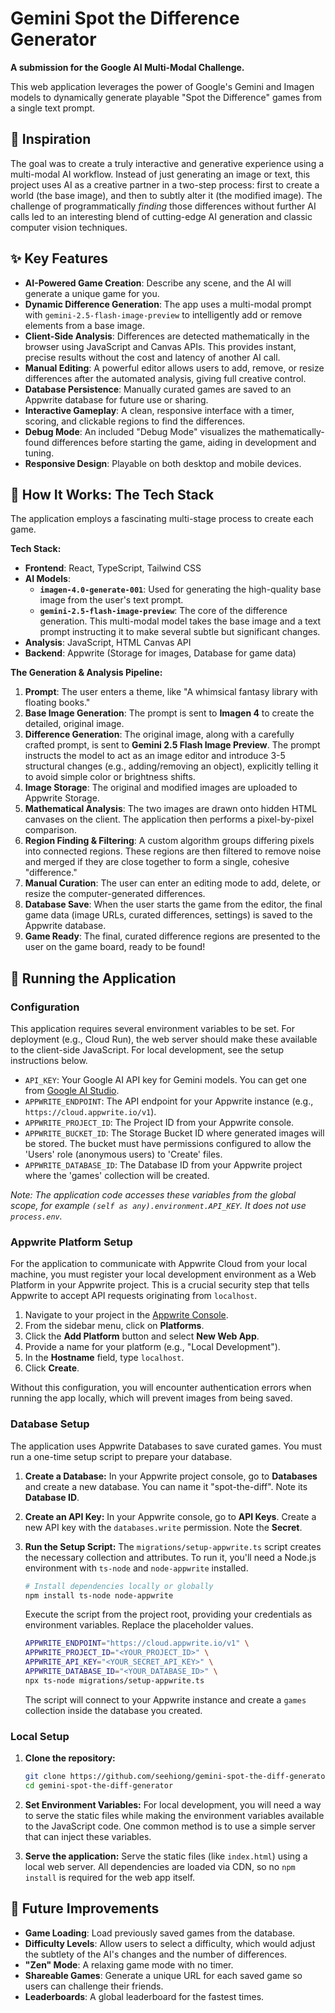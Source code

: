 
# Gemini Spot the Difference Generator

**A submission for the Google AI Multi-Modal Challenge.**

This web application leverages the power of Google's Gemini and Imagen models to dynamically generate playable "Spot the Difference" games from a single text prompt.

## 🌟 Inspiration

The goal was to create a truly interactive and generative experience using a multi-modal AI workflow. Instead of just generating an image or text, this project uses AI as a creative partner in a two-step process: first to create a world (the base image), and then to subtly alter it (the modified image). The challenge of programmatically *finding* those differences without further AI calls led to an interesting blend of cutting-edge AI generation and classic computer vision techniques.

## ✨ Key Features

-   **AI-Powered Game Creation**: Describe any scene, and the AI will generate a unique game for you.
-   **Dynamic Difference Generation**: The app uses a multi-modal prompt with `gemini-2.5-flash-image-preview` to intelligently add or remove elements from a base image.
-   **Client-Side Analysis**: Differences are detected mathematically in the browser using JavaScript and Canvas APIs. This provides instant, precise results without the cost and latency of another AI call.
-   **Manual Editing**: A powerful editor allows users to add, remove, or resize differences after the automated analysis, giving full creative control.
-   **Database Persistence**: Manually curated games are saved to an Appwrite database for future use or sharing.
-   **Interactive Gameplay**: A clean, responsive interface with a timer, scoring, and clickable regions to find the differences.
-   **Debug Mode**: An included "Debug Mode" visualizes the mathematically-found differences before starting the game, aiding in development and tuning.
-   **Responsive Design**: Playable on both desktop and mobile devices.

## 🤖 How It Works: The Tech Stack

The application employs a fascinating multi-stage process to create each game.

**Tech Stack:**

-   **Frontend**: React, TypeScript, Tailwind CSS
-   **AI Models**:
    -   **`imagen-4.0-generate-001`**: Used for generating the high-quality base image from the user's text prompt.
    -   **`gemini-2.5-flash-image-preview`**: The core of the difference generation. This multi-modal model takes the base image and a text prompt instructing it to make several subtle but significant changes.
-   **Analysis**: JavaScript, HTML Canvas API
-   **Backend**: Appwrite (Storage for images, Database for game data)

**The Generation & Analysis Pipeline:**

1.  **Prompt**: The user enters a theme, like "A whimsical fantasy library with floating books."
2.  **Base Image Generation**: The prompt is sent to **Imagen 4** to create the detailed, original image.
3.  **Difference Generation**: The original image, along with a carefully crafted prompt, is sent to **Gemini 2.5 Flash Image Preview**. The prompt instructs the model to act as an image editor and introduce 3-5 structural changes (e.g., adding/removing an object), explicitly telling it to avoid simple color or brightness shifts.
4.  **Image Storage**: The original and modified images are uploaded to Appwrite Storage.
5.  **Mathematical Analysis**: The two images are drawn onto hidden HTML canvases on the client. The application then performs a pixel-by-pixel comparison.
6.  **Region Finding & Filtering**: A custom algorithm groups differing pixels into connected regions. These regions are then filtered to remove noise and merged if they are close together to form a single, cohesive "difference."
7.  **Manual Curation**: The user can enter an editing mode to add, delete, or resize the computer-generated differences.
8.  **Database Save**: When the user starts the game from the editor, the final game data (image URLs, curated differences, settings) is saved to the Appwrite database.
9.  **Game Ready**: The final, curated difference regions are presented to the user on the game board, ready to be found!

## 🚀 Running the Application

### Configuration

This application requires several environment variables to be set. For deployment (e.g., Cloud Run), the web server should make these available to the client-side JavaScript. For local development, see the setup instructions below.

-   `API_KEY`: Your Google AI API key for Gemini models. You can get one from [Google AI Studio](https://aistudio.google.com/app/apikey).
-   `APPWRITE_ENDPOINT`: The API endpoint for your Appwrite instance (e.g., `https://cloud.appwrite.io/v1`).
-   `APPWRITE_PROJECT_ID`: The Project ID from your Appwrite console.
-   `APPWRITE_BUCKET_ID`: The Storage Bucket ID where generated images will be stored. The bucket must have permissions configured to allow the 'Users' role (anonymous users) to 'Create' files.
-   `APPWRITE_DATABASE_ID`: The Database ID from your Appwrite project where the 'games' collection will be created.

*Note: The application code accesses these variables from the global scope, for example `(self as any).environment.API_KEY`. It does not use `process.env`.*

### Appwrite Platform Setup

For the application to communicate with Appwrite Cloud from your local machine, you must register your local development environment as a Web Platform in your Appwrite project. This is a crucial security step that tells Appwrite to accept API requests originating from `localhost`.

1.  Navigate to your project in the [Appwrite Console](https://cloud.appwrite.io).
2.  From the sidebar menu, click on **Platforms**.
3.  Click the **Add Platform** button and select **New Web App**.
4.  Provide a name for your platform (e.g., "Local Development").
5.  In the **Hostname** field, type `localhost`.
6.  Click **Create**.

Without this configuration, you will encounter authentication errors when running the app locally, which will prevent images from being saved.

### Database Setup

The application uses Appwrite Databases to save curated games. You must run a one-time setup script to prepare your database.

1.  **Create a Database:** In your Appwrite project console, go to **Databases** and create a new database. You can name it "spot-the-diff". Note its **Database ID**.

2.  **Create an API Key:** In your Appwrite console, go to **API Keys**. Create a new API key with the `databases.write` permission. Note the **Secret**.

3.  **Run the Setup Script:**
    The `migrations/setup-appwrite.ts` script creates the necessary collection and attributes. To run it, you'll need a Node.js environment with `ts-node` and `node-appwrite` installed.
    
    ```bash
    # Install dependencies locally or globally
    npm install ts-node node-appwrite
    ```
    
    Execute the script from the project root, providing your credentials as environment variables. Replace the placeholder values.

    ```bash
    APPWRITE_ENDPOINT="https://cloud.appwrite.io/v1" \
    APPWRITE_PROJECT_ID="<YOUR_PROJECT_ID>" \
    APPWRITE_API_KEY="<YOUR_SECRET_API_KEY>" \
    APPWRITE_DATABASE_ID="<YOUR_DATABASE_ID>" \
    npx ts-node migrations/setup-appwrite.ts
    ```
    The script will connect to your Appwrite instance and create a `games` collection inside the database you created.

### Local Setup

1.  **Clone the repository:**
    ```bash
    git clone https://github.com/seehiong/gemini-spot-the-diff-generator.git
    cd gemini-spot-the-diff-generator
    ```

2.  **Set Environment Variables:**
    For local development, you will need a way to serve the static files while making the environment variables available to the JavaScript code. One common method is to use a simple server that can inject these variables.

3.  **Serve the application:**
    Serve the static files (like `index.html`) using a local web server. All dependencies are loaded via CDN, so no `npm install` is required for the web app itself.

## 🔮 Future Improvements

-   **Game Loading**: Load previously saved games from the database.
-   **Difficulty Levels**: Allow users to select a difficulty, which would adjust the subtlety of the AI's changes and the number of differences.
-   **"Zen" Mode**: A relaxing game mode with no timer.
-   **Shareable Games**: Generate a unique URL for each saved game so users can challenge their friends.
-   **Leaderboards**: A global leaderboard for the fastest times.
